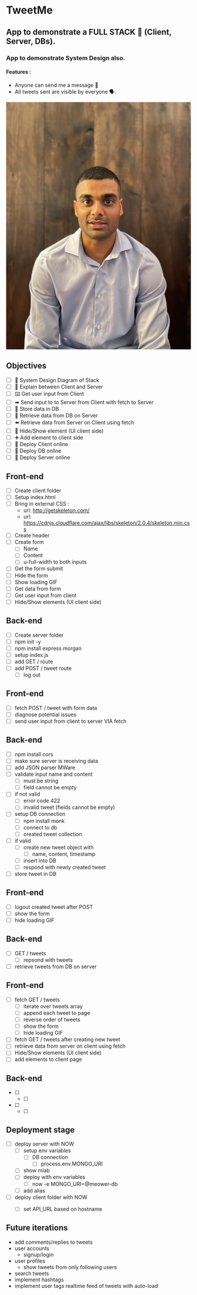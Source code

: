 # TweetMe
## App to demonstrate a FULL STACK 🥞 (Client, Server, DBs).
### App to demonstrate System Design also.

#### Features :
* Anyone can send me a message 📩
* All tweets sent are visible by everyone 🗣.

![My picture](mypic.jpeg)


## Objectives

* [ ] 📝 System Design Diagram of Stack
* [ ] 🔎 Explain between Client and Server
* [ ] ⌨️ Get user input from Client
* [ ] ➡ Send input to to Server from Client with fetch to Server
* [ ] 📀 Store data in DB
* [ ] 🔎 Retrieve data from DB on Server 
* [ ] ⬅️ Retrieve data from Server on Client using fetch
* [ ] 🙈 Hide/Show element (UI client side)
* [ ] ➕ Add element to client side
* [ ] 🚀 Deploy Client online
* [ ] 🚀 Deploy DB online
* [ ] 🚀 Deploy Server online

## Front-end

* [ ] Create client folder
* [ ] Setup index.html
* [ ] Bring in external CSS :
  * url: http://getskeleton.com/
  * url: https://cdnjs.cloudflare.com/ajax/libs/skeleton/2.0.4/skeleton.min.css
* [ ] Create header
* [ ] Create form
  * [ ] Name
  * [ ] Content
  * [ ] u-full-width to both inputs
* [ ] Get the form submit
* [ ] Hide the form
* [ ] Show loading GIF
* [ ] Get data from form
* [ ] Get user input from client
* [ ] Hide/Show elements (UI client side)

## Back-end

* [ ] Create server folder
* [ ] npm init -y
* [ ] npm install express morgan
* [ ] setup index.js
* [ ] add GET / route
* [ ] add POST / tweet route
  * [ ] log out

## Front-end

* [ ] fetch POST / tweet with form data
* [ ] diagnose potential issues
* [ ] send user input from client to server VIA fetch

## Back-end

* [ ] npm install cors
* [ ] make sure server is receiving data
* [ ] add JSON parser MWare
* [ ] validate input name and content
  * [ ] must be string
  * [ ] field cannot be empty
* [ ] if not valid
  * [ ] error code 422
  * [ ] invalid tweet (fields cannot be empty)
* [ ] setup DB connection
  * [ ] npm install monk
  * [ ] connect to db
  * [ ] created tweet collection
* [ ] if valid
  * [ ] create new tweet object with
    * [ ] name, content, timestamp
  * [ ] insert into DB
  * [ ] respond with newly created tweet
* [ ] store tweet in DB

## Front-end

* [ ] logout created tweet after POST
* [ ] show the form
* [ ] hide loading GIF

## Back-end

* [ ] GET / tweets
  * [ ] repsond with tweets
* [ ] retrieve tweets from DB on server

## Front-end

* [ ] fetch GET / tweets
  * [ ] iterate over tweets array
  * [ ] append each tweet to page
  * [ ] reverse order of tweets
  * [ ] show the form
  * [ ] hide loading GIF
* [ ] fetch GET / tweets after creating new tweet
* [ ] retrieve data from server on client using fetch
* [ ] Hide/Show elements (UI client side)
* [ ] add elements to client page

## Back-end

* [ ]
  * [ ]
* [ ]
  * [ ]

## Deployment stage

* [ ] deploy server with NOW
  * [ ] setup env variables
    * [ ] DB connection
      * [ ] process.env.MONGO_URI 
  * [ ] show mlab
  * [ ] deploy with env variables
    * [ ] now -e MONGO_URI=@meower-db
  * [ ] add alias  
* [ ] deploy client folder with NOW
  * [ ] set API_URL based on hostname


## Future iterations

* add comments/replies to tweets
* user accounts
  * signup/login
* user profiles
  * show tweets from only following users
* search tweets
* implement hashtags
* implement user tags
realtime feed of tweets with auto-load
